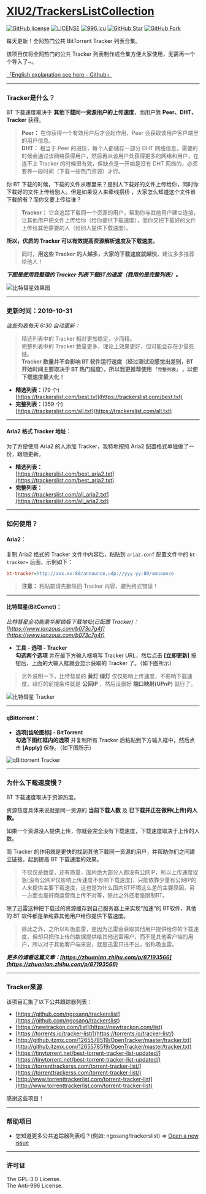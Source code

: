 # [XIU2/TrackersListCollection](https://github.com/XIU2/TrackersListCollection/blob/master/README-ZH.md)

[![GitHub license](https://img.shields.io/github/license/XIU2/TrackersListCollection.svg?style=flat-square)](https://github.com/XIU2/TrackersListCollection/blob/master/LICENSE)
[![LICENSE](https://img.shields.io/badge/license-Anti%20996-blue.svg?style=flat-square)](https://github.com/996icu/996.ICU/blob/master/LICENSE)
[![996.icu](https://img.shields.io/badge/link-996.icu-red.svg?style=flat-square)](https://996.icu)
[![GitHub Star](https://img.shields.io/github/stars/XIU2/TrackersListCollection.svg?style=flat-square&label=Star)](https://github.com/XIU2/TrackersListCollection/stargazers)
[![GitHub Fork](https://img.shields.io/github/forks/XIU2/TrackersListCollection.svg?style=flat-square&label=Fork)](https://github.com/XIU2/TrackersListCollection/network/members)

每天更新！全网热门公共 BitTorrent Tracker 列表合集。  

该项目仅将全网热门的公共 Tracker 列表制作成合集方便大家使用，无需再一个个导入了~。  

[「English explanation see here - Github」](https://github.com/XIU2/TrackersListCollection/#readme)

****

### Tracker是什么？

BT 下载速度取决于 **其他下载同一资源用户的上传速度**，而用户靠 **Peer、DHT、Tracker** 获得。  

> **Peer：** 在你获得一个有效用户后才会起作用，Peer 会获取该用户客户端里的用户信息。  
> **DHT：** 相当于 Peer 的进阶，每个人都储存一部分 DHT 网络信息，需要的时候会通过该网络获得用户，然后再从该用户处获得更多的网络和用户，在连不上 Tracker 的时候很有效，但缺点是一开始是没有 DHT 网络的，必须要养一段时间（下载一些热门资源）才行。  

你 BT 下载的时候，下载的文件从哪里来？是别人下载好的文件上传给你，同时你下载好的文件上传给别人。但是如果没人来牵线搭桥 ，大家怎么知道这个文件谁下载的有？而你又要上传给谁？  

> **Tracker：** 它会追踪下载同一个资源的用户，帮助你与其他用户建立连接，让其他用户把文件上传给你（给你提供下载速度），而你又把下载好的文件上传给其他需要的人（给别人提供下载速度）。

**所以，优质的 Tracker 可以有效提高资源解析速度及下载速度。**  

> 同时，**用这些 Tracker 的人越多，大家的下载速度就越快**，建议多多推荐给他人！

***下图是使用我整理的 Tracker 列表下载BT的速度（我用的是完整列表）。***

![比特彗星效果图](https://trackerslist.com/img/zh-01.png)

****

### 更新时间：2019-10-31

*这些列表每天 6:30 自动更新：*

> 精选列表中的 Tracker 相对更加稳定，少而精。  
> 完整列表中的 Tracker 数量更多，理论上效果更好，但可能会存在少量死链。  
> **Tracker 数量并不会影响 BT 软件运行速度（经过测试没感觉出差别，BT 开始时间主要取决于 BT 热门程度），所以我更推荐使用 `「完整列表」` ，以使下载速度最大化！**

* **精选列表：**(79 个)  
[https://trackerslist.com/best.txt](https://trackerslist.com/best.txt)
* **完整列表：**(359 个)  
[https://trackerslist.com/all.txt](https://trackerslist.com/all.txt)

****

#### Aria2 格式 Tracker 地址：

为了方便使用 Aria2 的人添加 Tracker，我特地按照 Aria2 配置格式单独做了一份，跟随更新。

* **精选列表：**  
[https://trackerslist.com/best_aria2.txt](https://trackerslist.com/best_aria2.txt)
* **完整列表：**  
[https://trackerslist.com/all_aria2.txt](https://trackerslist.com/all_aria2.txt)

****

### 如何使用？

#### Aria2：

复制 Aria2 格式的 Tracker 文件中内容后，粘贴到 `aria2.conf` 配置文件中的 `bt-tracker=` 后面，示例如下：
``` ini
bt-tracker=http://xxx.xx:80/announce,udp://yyy.yy:80/announce
```
> **注意：** 粘贴前请先删除旧 Tracker 内容，避免格式错误！

****

#### 比特彗星(BitComet)：

*比特彗星全功能豪华解锁版下载地址(已配置 Tracker)：[https://www.lanzous.com/b073c7g4f](https://www.lanzous.com/b073c7g4f)*   

* **工具 - 选项 - Tracker**  
**勾选两个选项** 并在最下方输入框填写 Tracker URL，然后点击 **\[立即更新\]** 按钮后，上面的大输入框就会显示获取的 Tracker 了。（如下图所示）  
> 另外说明一下，比特彗星的 **黄灯 绿灯** 仅仅影响上传速度，不影响下载速度，绿灯的前提条件就是 **公网IP** ，然后设置好 **端口映射(UPnP)** 就行了。  

![比特彗星 Tracker](https://trackerslist.com/img/zh-04.png)

****

#### qBittorrent：

* **选项[齿轮图标] - BitTorrent**  
**勾选下图红框内的选项** 并复制所有 Tracker 后粘贴到下方输入框中，然后点击 **\[Apply\]** 保存。（如下图所示）  

![qBittorrent Tracker](https://trackerslist.com/img/zh-05.png)

****

### 为什么下载速度慢？

BT 下载速度取决于资源热度。  

资源热度具体来说就是同一资源的 **当前下载人数** 及 **已下载并正在做种(上传)的人数。**  

如果一个资源没人提供上传，你就会完全没有下载速度，下载速度取决于上传的人数。   

而 Tracker 的作用就是更快的找到其他下载同一资源的用户，并帮助你们之间建立链接，起到提高 BT 下载速度的效果。

> 不仅仅是数量，还有质量，国内绝大部分人都没有公网IP，所以上传速度捉急\[没有公网IP仅影响上传速度不影响下载速度\]，只能依靠少量有公网IP的人来提供主要下载速度，这也是为什么国内BT环境这么差的主要原因，另一方面也是奸商运营商上传不对等，除此之外还老是限制BT。  

除了迅雷这种把下载过的资源缓存到自己服务器上来实现“加速”的 BT软件，其他的 BT 软件都是单纯靠其他用户给你提供下载速度。  

> 除此之外，之所以叫吸血雷，是因为迅雷会获取其他用户提供给你的下载速度，但却只把你上传的数据提供给其他迅雷用户，而不是其他客户端的用户，所以对于其他客户端来说，就是迅雷只进不出，俗称吸血雷。  

***更多的请看这篇文章：[https://zhuanlan.zhihu.com/p/87193566](https://zhuanlan.zhihu.com/p/87193566)***

****

### Tracker来源

该项目汇集了以下公共跟踪器列表：
* [https://github.com/ngosang/trackerslist](https://github.com/ngosang/trackerslist)
* [https://newtrackon.com/list](https://newtrackon.com/list)
* [https://torrents.io/tracker-list/](https://torrents.io/tracker-list/)
* [http://github.itzmx.com/1265578519/OpenTracker/master/tracker.txt](http://github.itzmx.com/1265578519/OpenTracker/master/tracker.txt)
* [https://tinytorrent.net/best-torrent-tracker-list-updated/](https://tinytorrent.net/best-torrent-tracker-list-updated/)
* [https://torrenttrackerss.com/torrent-tracker-list/](https://torrenttrackerss.com/torrent-tracker-list/)
* [http://www.torrenttrackerlist.com/torrent-tracker-list](http://www.torrenttrackerlist.com/torrent-tracker-list)

感谢这些项目！

****

### 帮助项目

* 您知道更多公共追踪器列表吗？(例如: ngosang/trackerslist) => [Open a new issue](https://github.com/XIU2/TrackersListCollection/issues/new)

****

### 许可证
The GPL-3.0 License.  
The Anti-996 License.
